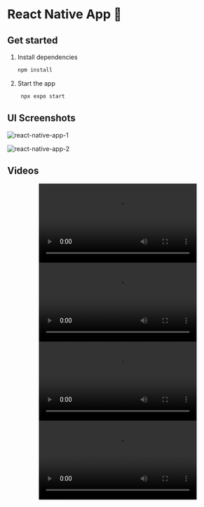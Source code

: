 # React Native App 👋

## Get started

1. Install dependencies

   ```bash
   npm install
   ```

2. Start the app

   ```bash
    npx expo start
   ```

## UI Screenshots

![react-native-app-1](https://github.com/dev-rathore/app-using-react-native-expo/assets/59788555/4d791e7a-69c3-4a37-b33f-14c9a55e7824)

![react-native-app-2](https://github.com/dev-rathore/app-using-react-native-expo/assets/59788555/cce81193-e19e-4476-890b-dd20c11bea47)

## Videos

<div align="center">
  <video src="https://github.com/dev-rathore/app-using-react-native-expo/assets/59788555/7a7f7ff3-f29d-44ef-9bf7-e2cf61abb4de" width="360" />
</div>

<div align="center">
  <video src="https://github.com/dev-rathore/app-using-react-native-expo/assets/59788555/5c31cfb0-6292-4bf7-a6bd-79b60b4417f8" width="360" />
</div>

<div align="center">
  <video src="https://github.com/dev-rathore/app-using-react-native-expo/assets/59788555/c5e843f9-fbbe-4b68-ad16-d0a43d6288b7" width="360" />
</div>

<div align="center">
  <video src="https://github.com/dev-rathore/app-using-react-native-expo/assets/59788555/55c6566e-41ce-43ae-92e7-52620e23d197" width="360" />
</div>
